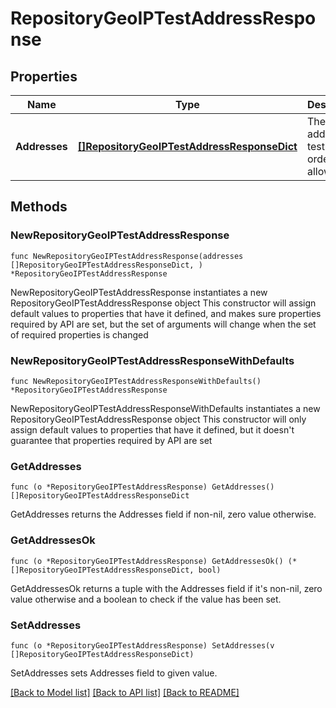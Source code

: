 # RepositoryGeoIPTestAddressResponse

## Properties

Name | Type | Description | Notes
------------ | ------------- | ------------- | -------------
**Addresses** | [**[]RepositoryGeoIPTestAddressResponseDict**](RepositoryGeoIPTestAddressResponseDict.md) | The IP address test results ordered by allowed | 

## Methods

### NewRepositoryGeoIPTestAddressResponse

`func NewRepositoryGeoIPTestAddressResponse(addresses []RepositoryGeoIPTestAddressResponseDict, ) *RepositoryGeoIPTestAddressResponse`

NewRepositoryGeoIPTestAddressResponse instantiates a new RepositoryGeoIPTestAddressResponse object
This constructor will assign default values to properties that have it defined,
and makes sure properties required by API are set, but the set of arguments
will change when the set of required properties is changed

### NewRepositoryGeoIPTestAddressResponseWithDefaults

`func NewRepositoryGeoIPTestAddressResponseWithDefaults() *RepositoryGeoIPTestAddressResponse`

NewRepositoryGeoIPTestAddressResponseWithDefaults instantiates a new RepositoryGeoIPTestAddressResponse object
This constructor will only assign default values to properties that have it defined,
but it doesn't guarantee that properties required by API are set

### GetAddresses

`func (o *RepositoryGeoIPTestAddressResponse) GetAddresses() []RepositoryGeoIPTestAddressResponseDict`

GetAddresses returns the Addresses field if non-nil, zero value otherwise.

### GetAddressesOk

`func (o *RepositoryGeoIPTestAddressResponse) GetAddressesOk() (*[]RepositoryGeoIPTestAddressResponseDict, bool)`

GetAddressesOk returns a tuple with the Addresses field if it's non-nil, zero value otherwise
and a boolean to check if the value has been set.

### SetAddresses

`func (o *RepositoryGeoIPTestAddressResponse) SetAddresses(v []RepositoryGeoIPTestAddressResponseDict)`

SetAddresses sets Addresses field to given value.



[[Back to Model list]](../README.md#documentation-for-models) [[Back to API list]](../README.md#documentation-for-api-endpoints) [[Back to README]](../README.md)


